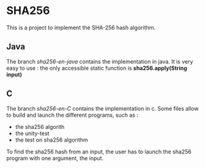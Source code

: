 # SHA256

This is a project to implement the SHA-256 hash algorithm.

## Java
The branch _sha256-en-java_ contains the implementation in java.
It is very easy to use : the only accessible static function is __sha256.apply(String input)__

## C
The branch _sha256-en-C_ contains the implementation in c.
Some files allow to build and launch the different programs, such as :
- the sha256 algorith
- the unity-test
- the test on sha256 algorithm

To find the sha256 hash from an input, the user has to launch the sha256 program with one argument, the input.